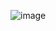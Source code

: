![image](https://github.com/365rafael/AcademiaLP/assets/97065934/9ca6c384-ea90-41bb-9de1-cda06dbe2f59)
